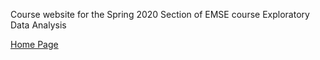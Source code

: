 Course website for the Spring 2020 Section of EMSE course Exploratory Data Analysis

[Home Page](https://emse-eda-gwu.github.io/2020-Spring)

